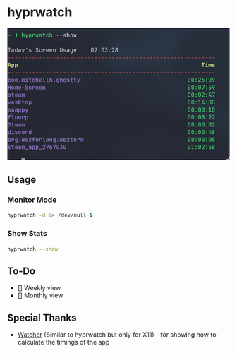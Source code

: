 # hyprwatch

![](./.assets/show.png)

## Usage

### Monitor Mode

```sh
hyprwatch -d &> /dev/null &
```

### Show Stats

```sh
hyprwatch --show
```

## To-Do 

- [] Weekly view
- [] Monthly view

## Special Thanks

- [Watcher](https://github.com/Waishnav/Watcher) (Similar to hyprwatch but only for X11) - for showing how to calculate the timings of the app
